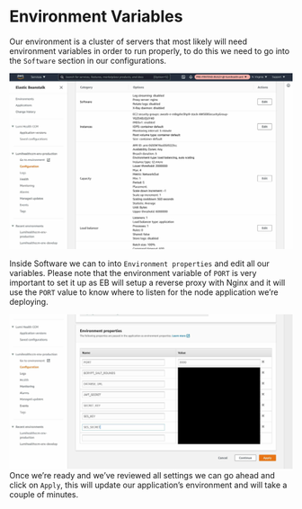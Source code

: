 # Environment Variables

Our environment is a cluster of servers that most likely will need environment variables in order to run properly, to do this we need to go into the `Software` section in our configurations.



![Image from iOS (9).jpg](./attachments/Image%20from%20iOS%20(9).jpg)


Inside Software we can to into `Environment properties` and edit all our variables. Please note that the environment variable of `PORT` is very important to set it up as EB will setup a reverse proxy with Nginx and it will use the `PORT` value to know where to listen for the node application we’re deploying.



![Image from iOS (8).jpg](./attachments/Image%20from%20iOS%20(8).jpg)
Once we’re ready and we’ve reviewed all settings we can go ahead and click on `Apply`, this will update our application’s environment and will take a couple of minutes.
